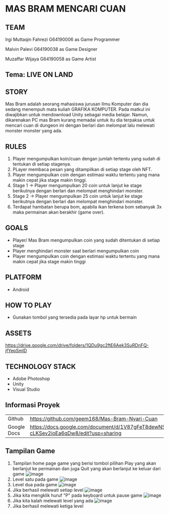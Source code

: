 # MAS BRAM MENCARI CUAN
## TEAM
<p> Irgi Muttaqin Fahrezi     G64190006 as Game Programmer </p> 
<p> Malvin Palevi             G64190038 as Game Designer </p>
<p> Muzaffar Wijaya         G64190058 as Game Artist</p>


## Tema: LIVE ON LAND



## STORY
Mas Bram adalah seorang mahasiswa jurusan Ilmu Komputer dan dia sedang menempuh mata kuliah GRAFIKA KOMPUTER. Pada matkul ini diwajibkan untuk mendownload Unity sebagai media belajar. Namun, dikarenakan PC mas Bram kurang memadai untuk itu dia terpaksa untuk mencari cuan di dungeon ini dengan berlari dan melompat lalu melewati monster monster yang ada.

## RULES
<ol>
  <li> Player mengumpulkan koin/cuan dengan jumlah tertentu yang sudah di tentukan di setiap stagenya. </li>
  <li> PLayer membaca pesan yang ditampilkan di setiap stage oleh NFT. </li>
<li> Player mengumpulkan coin dengan estimasi waktu tertentu yang mana makin cepat jika stage makin tinggi. </li>
<li> Stage 1 -> Player mengumpulkan 20 coin untuk lanjut ke stage berikutnya dengan berlari dan melompat menghindari monster. </li>
<li> Stage 2 -> Player mengumpulkan 25 coin untuk lanjut ke stage berikutnya dengan berlari dan melompat menghindari monster. </li>
<li> Terdapat hambatan berupa bom, apabila ikan terkena bom sebanyak 3x maka permainan akan berakhir (game over). </li>

</ol>
  
## GOALS
<ul>
<li>  Player/ Mas Bram mengumpulkan coin yang sudah ditentukan di setiap stage </li>
<li>  Player menghindari monster saat berlari mengumpulkan coin </li>
<li>  Player mengumpulkan coin dengan estimasi waktu tertentu yang mana makin cepat jika stage makin tinggi </li>
</ul>

## PLATFORM
<ul>
  <li> Android </li>
</ul>

## HOW TO PLAY
<ul>
  <li> Gunakan tombol yang tersedia pada layar hp untuk bermain </li>
</ul>
 
## ASSETS
<a href ="https://drive.google.com/drive/folders/1QDu9gc2ftE6Aek3SuRDnFQ-jfYepSmlD"> https://drive.google.com/drive/folders/1QDu9gc2ftE6Aek3SuRDnFQ-jfYepSmlD </a></td>

## TECHNOLOGY STACK
<ul>
  <li> Adobe Photoshop </li>
  <li> Unity </li>
  <li> Visual Studio </li>
 </ul>
 
## Informasi Proyek
<table>
  <tr>
    <td> Github </td>
    <td>  <a href ="https://github.com/geem168/Mas-Bram-Nyari-Cuan">  https://github.com/geem168/Mas-Bram-Nyari-Cuan </a></td>
  </tr>
  <tr>
    <td> Google Docs </td>
    <td> <a href ="https://docs.google.com/document/d/1V87gFeT8dewNSW61gqdqQWR3Mj-cLKSev2ioEa6qDw8/edit?usp=sharing" > https://docs.google.com/document/d/1V87gFeT8dewNSW61gqdqQWR3Mj-cLKSev2ioEa6qDw8/edit?usp=sharing </a> </td>
  </tr>
  </table>
    
 ## Tampilan Game
 1. Tampilan home page game yang berisi tombol pilihan Play yang akan berlanjut ke permainan dan juga Quit yang akan berlanjut ke keluar dari game
![image](https://user-images.githubusercontent.com/79956203/145434484-d3f6aa3a-5945-4a2d-a8c0-15090f34e5f0.png)
2. Level satu pada game 
![image](https://user-images.githubusercontent.com/79956203/145620082-8ad802ca-593e-4c15-8be6-d41b3fa67394.png)
3. Level dua pada game
![image](https://user-images.githubusercontent.com/79956203/145620353-814272c3-9dc6-4f6c-87e6-29c4fee5a9e6.png)
4. Jika berhasil melewati setiap level
![image](https://user-images.githubusercontent.com/79956203/145620391-17b76a89-acef-4ff4-8665-12b88757a813.png)
5. Jika kita mengklik huruf "P" pada keyboard untuk pause game
![image](https://user-images.githubusercontent.com/79956203/145620570-43982fb9-c63e-4383-8179-e74912cfb9af.png)
6. Jika kita kalah melewati level yang ada
![image](https://user-images.githubusercontent.com/79956203/145685032-1f994e9d-0ac1-4c04-af4a-49a6f75475a7.png)
7. Jika berhasil melewati ketiga level





